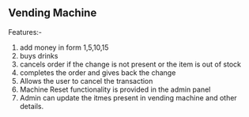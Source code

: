 Vending Machine
---
Features:-
1. add money in form 1,5,10,15
2. buys drinks
3. cancels order if the change is not present or the item is out of stock
4. completes the order and gives back the change
5. Allows the user to cancel the transaction
6. Machine Reset functionality is provided in the admin panel
7. Admin can update the itmes present in vending machine and other details.
